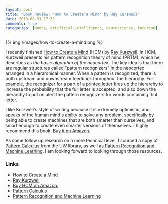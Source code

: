 ```yaml
---
layout: post
title: "Book Review: 'How to Create a Mind' by Ray Kurzweil"
date: 2013-08-31 17:32
comments: true
categories: [books, artificial-intelligence, neuroscience, futurism]
---
```


{% img /images/how-to-create-a-mind.png  %}

I recently finished [How to Create a Mind](http://howtocreateamind.com/) (HCM) by [Ray Kurzweil](http://kurzweilai.net/). In HCM, Kurzweil presents his pattern recognition theory of mind (PRTM), which he describes as *the basic algorithm of the neocortex*. The key idea is that there are regular structures called "pattern recognizers" in the neocortex arranged in a hierarchical manner. When a pattern is recognized, there is both upstream and downstream feedback throughout the hierarchy. For example, the recognizer for a part of a printed letter fires up the hierarchy to increase the probability that the full letter is accepted, and also down the hierarchy to put on alert the pattern recognizers for words containing that letter.

I like Kurzweil's style of writing because it is extremely optimistic, and speaks of the human mind's ability to solve any problem, specifically by being able to create machines that are both smarter than ourselves, and smart enough to create even smarter versions of themselves. I highly recommend this book. [Buy it on Amazon.](http://www.amazon.com/How-Create-Mind-Thought-Revealed/dp/0143124048/ref=sr_1_1?ie=UTF8&qid=1377995534&sr=8-1&keywords=how+to+create+a+mind)

As some follow up research on a more technical level, I sourced a copy of [Pattern Calculus](http://link.springer.com/book/10.1007/978-3-540-89185-7/page/1) from the UW library, as well as [Pattern Recognition and Machine Learning](http://research.microsoft.com/en-us/um/people/cmbishop/PRML/index.htm). I am looking forward to looking through those resources.

### Links

- [How to Create a Mind](http://howtocreateamind.com/)
- [Ray Kurzweil](http://kurzweilai.net/)
- [Buy HCM on Amazon.](http://www.amazon.com/How-Create-Mind-Thought-Revealed/dp/0143124048/ref=sr_1_1?ie=UTF8&qid=1377995534&sr=8-1&keywords=how+to+create+a+mind)
- [Pattern Calculus](http://link.springer.com/book/10.1007/978-3-540-89185-7/page/1)
- [Pattern Recognition and Machine Learning](http://research.microsoft.com/en-us/um/people/cmbishop/PRML/index.htm)
